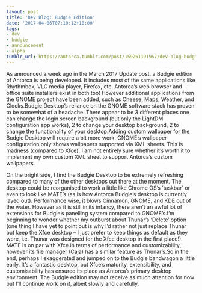 ```yaml
---
layout: post
title: 'Dev Blog: Budgie Edition'
date: '2017-04-06T07:10:12+10:00'
tags:
- dev
- budgie
- announcement
- alpha
tumblr_url: https://antorca.tumblr.com/post/159261191957/dev-blog-budgie-edition
---
```

As announced a week ago in the March 2017 Update post, a Budgie edition of Antorca is being developed. It includes most of the same applications like Rhythmbox, VLC media player, Firefox, etc. Antorca’s web browser and office suite installers exist in both too! However additional applications from the GNOME project have been added, such as Cheese, Maps, Weather, and Clocks.Budgie Desktop’s reliance on the GNOME software stack has proven to be somewhat of a headache. There appear to be 3 different places one can change the login screen background (but only the LightDM configuration app works), 2 to change your desktop background, 2 to change the functionality of your desktop.Adding custom wallpaper for the Budgie Desktop will require a bit more work. GNOME’s wallpaper configuration only shows wallpapers supported via XML sheets. This is madness (compared to Xfce). I am not entirely sure whether it’s worth it to implement my own custom XML sheet to support Antorca’s custom wallpapers.

On the bright side, I find the Budgie Desktop to be extremely refreshing compared to many of the other desktops out there at the moment. The desktop could be reorganised to work a little like Chrome OS’s ‘taskbar’ or even to look like MATE’s (as is how Antorca Budgie’s desktop is currently layed out). Performance wise, it blows Cinnamon, GNOME, and KDE out of the water. However as it is still in its infancy, there aren’t an awful lot of extensions for Budgie’s panelling system compared to GNOME’s.I’m beginning to wonder whether my outburst about Thunar’s ‘Delete’ option (one thing I have yet to point out is why I’d rather not just replace Thunar but keep the Xfce desktop – I just prefer to keep things as default as they were, i.e. Thunar was designed for the Xfce desktop in the first place!). MATE is on par with Xfce in terms of performance and customizability, however its file manager (Caja) has a similar feature as Thunar’s.So in the end, perhaps I exaggerated and jumped on to the Budgie bandwagon a little early. It’s a fantastic desktop, but Xfce’s maturity, extensibility, and customisability has ensured its place as Antorca’s primary desktop environment. The Budgie edition may not receive as much attention for now but I’ll continue work on it, albeit slowly and carefully.